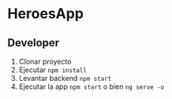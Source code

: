 # HeroesApp

## Developer

1. Clonar proyecto
2. Ejecutar `npm install`
3. Levantar backend `npm start`
4. Ejecutar la app `npm start` o bien `ng serve -o`
